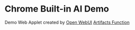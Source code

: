 # Chrome Built-in AI Demo
Demo Web Applet created by [Open WebUI](https://github.com/open-webui/open-webui) [Artifacts Function](https://openwebui.com/f/atgehrhardt/artifacts)
